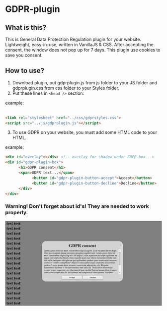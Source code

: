 # GDPR-plugin

## What is this?

 This is General Data Protection Regulation plugin for your website. Lightweight, easy-in-use, written in VanillaJS & CSS. 
 After accepting the consent, the window does not pop up for 7 days. This plugin use cookies to save you consent.

## How to use?

 1. Download plugin, put gdprplugin.js from js folder to your JS folder and gdprplugin.css from css folder to your Styles folder. 
 2. Put these lines in  ```<head />``` section: 
 
 example:
```html

<link rel="stylesheet" href="../css/gdprstyles.css">
<script src="../js/gdprplugin.js"></script>
```
3. To use GDPR on your website, you must add some HTML code to your HTML.

example:
```html
<div id="overlay"></div> <!-- overlay for shadow under GDPR box -->
<div id="gdpr-plugin-box">
      <h1>GDPR consent</h1>
      <span>GDPR text...</span>
            <button id="gdpr-plugin-button-accept">Accept</button>
            <button id="gdpr-plugin-button-decline">Decline</button>
      </div>
</div>
```
### Warning! Don't forget about id's! They are needed to work properly.




<p align="center">
<img src="https://raw.githubusercontent.com/mostrozny/GDPR-plugin/master/img/readme.jpg" alt="text" width="600" />
 </p>
